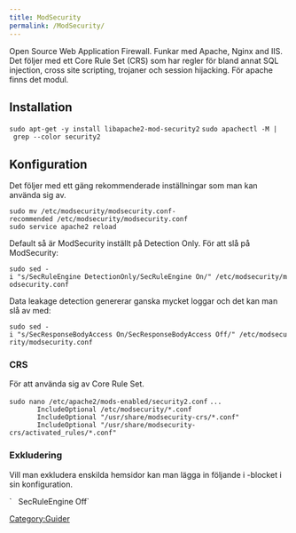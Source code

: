 ```yaml
---
title: ModSecurity
permalink: /ModSecurity/
---
```


Open Source Web Application Firewall. Funkar med Apache, Nginx and IIS.
Det följer med ett Core Rule Set (CRS) som har regler för bland annat
SQL injection, cross site scripting, trojaner och session hijacking. För
apache finns det modul.

Installation
------------

`sudo apt-get -y install libapache2-mod-security2`
`sudo apachectl -M | grep --color security2`

Konfiguration
-------------

Det följer med ett gäng rekommenderade inställningar som man kan använda
sig av.

`sudo mv /etc/modsecurity/modsecurity.conf-recommended /etc/modsecurity/modsecurity.conf`
`sudo service apache2 reload`

Default så är ModSecurity inställt på Detection Only. För att slå på
ModSecurity:

`sudo sed -i "s/SecRuleEngine DetectionOnly/SecRuleEngine On/" /etc/modsecurity/modsecurity.conf`

Data leakage detection genererar ganska mycket loggar och det kan man
slå av med:

`sudo sed -i "s/SecResponseBodyAccess On/SecResponseBodyAccess Off/" /etc/modsecurity/modsecurity.conf`

### CRS

För att använda sig av Core Rule Set.

`sudo nano /etc/apache2/mods-enabled/security2.conf`
`...`
`       IncludeOptional /etc/modsecurity/*.conf`
`       IncludeOptional "/usr/share/modsecurity-crs/*.conf"`
`       IncludeOptional "/usr/share/modsecurity-crs/activated_rules/*.conf"`
</IfModule>

### Exkludering

Vill man exkludera enskilda hemsidor kan man lägga in följande i
<VirtualHost>-blocket i sin konfiguration.

<IfModule security2_module>
`   SecRuleEngine Off`
</IfModule>

[Category:Guider](/Category:Guider "wikilink")